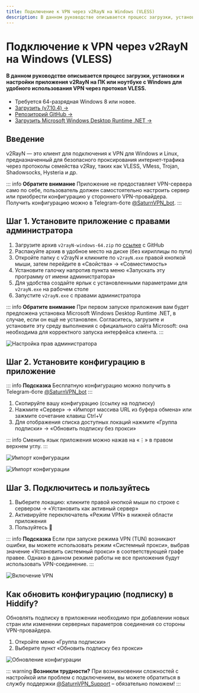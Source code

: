 ```yaml
---
title: Подключение к VPN через v2RayN на Windows (VLESS)
description: В данном руководстве описывается процесс загрузки, установки и настройки приложения v2RayN на ПК или ноутбуке с Windows для удобного использования VPN через протокол VLESS.
---
```


# Подключение к VPN через v2RayN на Windows (VLESS)

#### В данном руководстве описывается процесс загрузки, установки и настройки приложения v2RayN на ПК или ноутбуке с Windows для удобного использования VPN через протокол VLESS.

* Требуется 64-разрядная Windows 8 или новее.
* [Загрузить (v7.10.4) →](https://github.com/2dust/v2rayN/releases/download/7.10.4/v2rayN-windows-64.zip)
* [Репозиторий GitHub →](https://github.com/2dust/v2rayN)
* [Загрузить Microsoft Windows Desktop Runtime .NET →](https://dotnet.microsoft.com/ru-ru/download/dotnet/9.0)


## Введение

v2RayN — это клиент для подключения к VPN для Windows и Linux, предназначенный для безопасного проксирования интернет‑трафика через протоколы семейства v2Ray, таких как VLESS, VMess, Trojan, Shadowsocks, Hysteria и др.

::: info **Обратите внимание** 
Приложение не предоставляет VPN-сервера само по себе, пользователь должен самостоятельно настроить сервер или приобрести конфигурацию у стороннего VPN-провайдера. Получить конфигурацию можно в Telegram-боте [@SaturnVPN_bot](https://t.me/SaturnVPN_bot?start=docs).
:::

## Шаг 1. Установите приложение с правами администратора

1. Загрузите архив `v2rayN-windows-64.zip` по [ссылке](https://github.com/2dust/v2rayN/releases) с GitHub
2. Распакуйте архив в удобное место на диске (без кириллицы по пути)
3. Откройте папку с v2rayN и кликните по `v2rayN.exe` правой кнопкой мыши, затем перейдите в «Свойства» → «Совместимость»
4. Установите галочку напротив пункта меню «Запускать эту программу от имени администратора»
5. Для удобства создайте ярлык с установленными параметрами для `v2rayN.exe` на рабочем столе
6. Запустите `v2rayN.exe` с правами администратора

::: info **Обратите внимание** 
При первом запуске приложения вам будет предложена установка Microsoft Windows Desktop Runtime .NET, в случае, если он ещё не установлен. Согласитесь, загрузите и установите эту среду выполнения с официального сайта Microsoft: она необходима для корректного запуска интерфейса клиента.
:::

![Настройка прав администратора](/pages/windows/v2rayn/1.webp)

## Шаг 2. Установите конфигурацию в приложение

::: info **Подсказка** 
Бесплатную конфигурацию можно получить в Telegram-боте [@SaturnVPN_bot](https://t.me/SaturnVPN_bot?start=docs)
:::

1. Скопируйте вашу конфигурацию (ссылку на подписку)
2. Нажмите «Сервер» → «Импорт массива URL из буфера обмена» или зажмите сочетание клавиш Ctrl+V
3. Для отображения списка доступных локаций нажмите «Группа подписки» → «Обновить подписку без прокси»

::: info Сменить язык приложения можно нажав на «⋮» в правом верхнем углу.
:::

![Импорт конфигурации](/pages/windows/v2rayn/2.webp)

![Импорт конфигурации](/pages/windows/v2rayn/3.webp)

## Шаг 3. Подключитесь и пользуйтесь

1. Выберите локацию: кликните правой кнопкой мыши по строке с сервером → «Установить как активный сервер»
2. Активируйте переключатель «Режим VPN» в нижней области приложения
3. Пользуйтесь 🙂

::: info **Подсказка** 
Если при запуске режима VPN (TUN) возникают ошибки, вы можете использовать режим «Системный прокси», выбрав значение «Установить системный прокси» в соответствующей графе правее. Однако в данном режиме работы не все приложения будут использовать VPN-соединение.
:::

![Включение VPN](/pages/windows/v2rayn/4.webp)

## Как обновить конфигурацию (подписку) в Hiddify?
Обновлять подписку в приложении необходимо при добавлении новых стран или изменении серверных параметров соединения со стороны VPN-провайдера.
1. Откройте меню «Группа подписки»
2. Выберите пункт «Обновить подписку без прокси»

![Обновление конфигурации](/pages/windows/v2rayn/3.webp)

::: warning **Возникли трудности?** 
При возникновении сложностей с настройкой или проблем с подключением, вы можете обратиться в службу поддержки [@SaturnVPN_Support](https://t.me/SaturnVPN_Support) – обязательно поможем!
:::